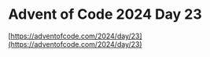 # Advent of Code 2024 Day 23

[https://adventofcode.com/2024/day/23](https://adventofcode.com/2024/day/23)